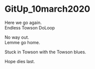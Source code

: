 # GitUp_10march2020
Here we go again.  
Endless Towson DoLoop

No way out.  
Lemme go home.


Stuck in Towson with the Towson blues.

Hope dies last.  